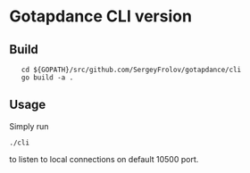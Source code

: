 # Gotapdance CLI version

## Build
```
   cd ${GOPATH}/src/github.com/SergeyFrolov/gotapdance/cli
   go build -a .
```

## Usage
Simply run
```
./cli
```
to listen to local connections on default 10500 port.
